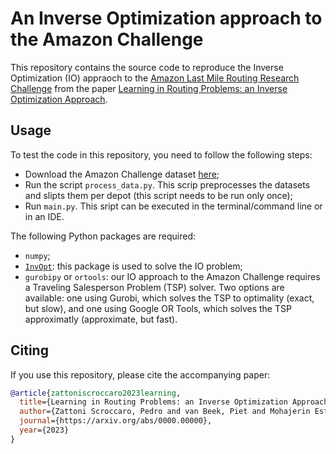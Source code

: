 # An Inverse Optimization approach to the Amazon Challenge

This repository contains the source code to reproduce the Inverse Optimization (IO) appraoch to the [Amazon Last Mile Routing Research Challenge](https://routingchallenge.mit.edu/) from the paper [Learning in Routing Problems: an Inverse Optimization Approach](https://arxiv.org/abs/0000.00000).

## Usage

To test the code in this repository, you need to follow the following steps:
- Download the Amazon Challenge dataset [here](https://aws.amazon.com/marketplace/pp/prodview-rqkdusd3nz3mw);
- Run the script `process_data.py`. This scrip preprocesses the datasets and slipts them per depot (this script needs to be run only once);
- Run `main.py`. This sript can be executed in the terminal/command line or in an IDE.

The following Python packages are required:
- `numpy`;
- [`InvOpt`](https://github.com/pedroszattoni/invopt): this package is used to solve the IO problem;
- `gurobipy` or `ortools`: our IO approach to the Amazon Challenge requires a Traveling Salesperson Problem (TSP) solver. Two options are available: one using Gurobi, which solves the TSP to optimality (exact, but slow), and one using Google OR Tools, which solves the TSP approximatly (approximate, but fast).

## Citing
If you use this repository, please cite the accompanying paper:

```bibtex
@article{zattoniscroccaro2023learning,
  title={Learning in Routing Problems: an Inverse Optimization Approach},
  author={Zattoni Scroccaro, Pedro and van Beek, Piet and Mohajerin Esfahani, Peyman and Atasoy, Bilge},
  journal={https://arxiv.org/abs/0000.00000},
  year={2023}
}
```